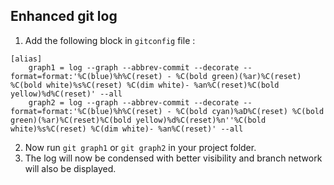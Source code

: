 ## Enhanced git log

1. Add the following block in ```gitconfig``` file :  

```
[alias]  
    graph1 = log --graph --abbrev-commit --decorate --format=format:'%C(blue)%h%C(reset) - %C(bold green)(%ar)%C(reset) %C(bold white)%s%C(reset) %C(dim white)- %an%C(reset)%C(bold yellow)%d%C(reset)' --all
    graph2 = log --graph --abbrev-commit --decorate --format=format:'%C(blue)%h%C(reset) - %C(bold cyan)%aD%C(reset) %C(bold green)(%ar)%C(reset)%C(bold yellow)%d%C(reset)%n''%C(bold white)%s%C(reset) %C(dim white)- %an%C(reset)' --all
```

2. Now run ```git graph1``` or ```git graph2``` in your project folder.  
3. The log will now be condensed with better visibility and branch network will also be displayed.
